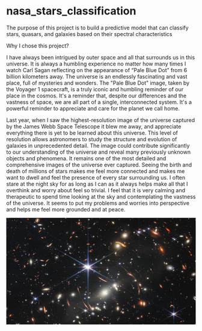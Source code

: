 # nasa_stars_classification
The purpose of this project is to build a predictive model that can classify stars, quasars, and galaxies based on their spectral characteristics

Why I chose this project?

I have always been intrigued by outer space and all that surrounds us in this universe. It is always a humbling experience no matter how many times I watch Carl Sagan reflecting on the appearance of “Pale Blue Dot” from 6 billion kilometers away. The universe is an endlessly fascinating and vast place, full of mysteries and wonders. The "Pale Blue Dot" image, taken by the Voyager 1 spacecraft, is a truly iconic and humbling reminder of our place in the cosmos. It's a reminder that, despite our differences and the vastness of space, we are all part of a single, interconnected system. It's a powerful reminder to appreciate and care for the planet we call home. 

Last year, when I saw the highest-resolution image of the universe captured by the James Webb Space Telescope it blew me away, and appreciate everything there is yet to be learned about this universe. This level of resolution allows astronomers to study the structure and evolution of galaxies in unprecedented detail. The image could contribute significantly to our understanding of the universe and reveal many previously unknown objects and phenomena. It remains one of the most detailed and comprehensive images of the universe ever captured. Seeing the birth and death of millions of stars makes me feel more connected and makes me want to dwell and feel the presence of every star surrounding us. I often stare at the night sky for as long as I can as it always helps make all that I overthink and worry about feel so trivial.  I feel that it is very calming and therapeutic to spend time looking at the sky and contemplating the vastness of the universe. It seems to put my problems and worries into perspective and helps me feel more grounded and at peace.

![](/images/img1.JPG)
